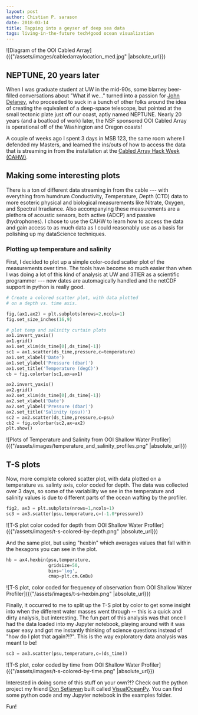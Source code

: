 ```yaml
---
layout: post
author: Chistian P. sarason
date: 2018-03-14
title: Tapping into a geyser of deep sea data
tags: living-in-the-future tech4good ocean visualization
---
```

![Diagram of the OOI Cabled Array]({{"/assets/images/cabledarraylocation_med.jpg" |absolute_url}})
## NEPTUNE, 20 years later

When I was graduate student at UW in the mid-90s, some blarney beer-filled
conversations about "What if we..." turned into a passion for
[John Delaney](https://www.ocean.washington.edu/home/John+Delaney),
who proceeded to suck in a bunch of other folks around the idea of creating
the equivalent of a deep-space telescope, but pointed at the small tectonic
plate just off our coast, aptly named NEPTUNE. Nearly 20 years (and a
boatload of work) later, the NSF sponsored OOI Cabled Array is
operational off of the Washington and Oregon coasts!

A couple of weeks ago I spent 3 days in MSB 123, the same room where I defended my Masters, and learned the ins/outs of how to access the data that is streaming
in from the installation at the [Cabled Array Hack Week (CAHW)](https://github.com/oceanhackweek/CAHW2018_Materials).

## Making some interesting plots

There is a ton of different data streaming in from the cable --- with everything
from humdrum <em>C</em>onductivity, <em>T</em>emperature, <em>D</em>epth (CTD)
data to more esoteric physical and biological measurements like Nitrate, Oxygen,
and Spectral Irradiance. Also accompanying these measurements are a plethora of
acoustic sensors, both active (ADCP) and passive (hydrophones). I chose to use
the CAHW to learn how to access the data and gain access to as much data as I
could reasonably use as a basis for polishing up my dataScience techniques.

### Plotting up temperature and salinity

First, I decided to plot up a simple color-coded scatter plot of the measurements
over time. The tools have become so much easier than when I was doing a lot of
this kind of analysis at UW and 3TIER as a scientific programmer --- now dates
are automagically handled and the netCDF support in python is really good.

```python
# Create a colored scatter plot, with data plotted
# on a depth vs. time axis.

fig,(ax1,ax2) = plt.subplots(nrows=2,ncols=1)
fig.set_size_inches(16,9)

# plot temp and salinity curtain plots
ax1.invert_yaxis()
ax1.grid()
ax1.set_xlim(ds_time[0],ds_time[-1])
sc1 = ax1.scatter(ds_time,pressure,c=temperature)
ax1.set_xlabel('Date')
ax1.set_ylabel('Pressure (dbar)')
ax1.set_title('Temperature (degC)')
cb = fig.colorbar(sc1,ax=ax1)

ax2.invert_yaxis()
ax2.grid()
ax2.set_xlim(ds_time[0],ds_time[-1])
ax2.set_xlabel('Date')
ax2.set_ylabel('Pressure (dbar)')
ax2.set_title('Salinity (psu))')
sc2 = ax2.scatter(ds_time,pressure,c=psu)
cb2 = fig.colorbar(sc2,ax=ax2)
plt.show()
```
![Plots of Temperature and Salinity from OOI Shallow Water Profiler]({{"/assets/images/temperature_and_salinity_profiles.png" |absolute_url}})

## T-S plots

Now, more complete colored scatter plot, with data plotted
on a temperature vs. salinty axis, color coded for depth. The data was collected
over 3 days, so some of the variability we see in the temperature and salinity
values is due to different parts of the ocean wafting by the profiler.

```python
fig2, ax3 = plt.subplots(nrows=1,ncols=1)
sc3 = ax3.scatter(psu,temperature,c=(-1.0*pressure))
```

![T-S plot color coded for depth from OOI Shallow Water Profiler]({{"/assets/images/t-s-colored-by-depth.png" |absolute_url}})

And the same plot, but using "hexbin" which averages values that fall within
the hexagons you can see in the plot.

```python
hb = ax4.hexbin(psu,temperature,
                gridsize=50,
                bins='log',
                cmap=plt.cm.GnBu)
```
![T-S plot, color coded for frequency of observation from OOI Shallow Water Profiler]({{"/assets/images/t-s-hexbin.png" |absolute_url}})

Finally, it occurred to me to split up the T-S plot by color to get some insight
into when the different water masses went through -- this is a quick and dirty
analysis, but interesting. The fun part of this analysis was that once I had the
data loaded into my Jupyter notebook, playing around with it was super easy and
got me instantly thinking of science questions instead of "how do I plot that
again?!?". This is the way exploratory data analysis was meant to be!

```python
sc3 = ax3.scatter(psu,temperature,c=(ds_time))
```
![T-S plot, color coded by time from OOI Shallow Water Profiler]({{"/assets/images/t-s-colored-by-time.png" |absolute_url}})

Interested in doing some of this stuff on your own?!? Check out the python project
my friend [Don Setiawan](https://github.com/lsetiawan) built called
[VisualOceanPy](https://github.com/lsetiawan/visualoceanpy). You can find some
python code and my Jupyter notebook in the examples folder.

Fun!
